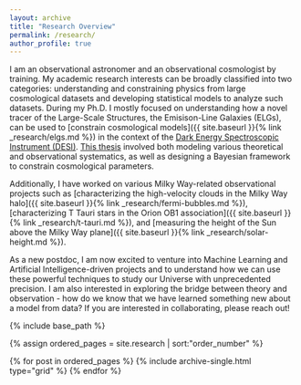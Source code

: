 ```yaml
---
layout: archive
title: "Research Overview"
permalink: /research/
author_profile: true
---
```


I am an observational astronomer and an observational cosmologist by training. My academic research interests can be broadly classified into two categories: understanding and constraining physics from large cosmological datasets and developing statistical models to analyze such datasets. During my Ph.D. I mostly focused on understanding how a novel tracer of the Large-Scale Structures, the Emisison-Line Galaxies (ELGs), can be used to [constrain cosmological models]({{ site.baseurl }}{% link _research/elgs.md %}) in the context of the [Dark Energy Spectroscopic Instrument (DESI)](https://www.desi.lbl.gov/). [This thesis](https://dash.harvard.edu/handle/1/37375662) involved both modeling various theoretical and observational systematics, as well as designing a Bayesian framework to constrain cosmological parameters. 

Additionally, I have worked on various Milky Way-related observational projects such as [characterizing the high-velocity clouds in the Milky Way halo]({{ site.baseurl }}{% link _research/fermi-bubbles.md %}), [characterizing T Tauri stars in the Orion OB1 association]({{ site.baseurl }}{% link _research/t-tauri.md %}), and [measuring the height of the Sun above the Milky Way plane]({{ site.baseurl }}{% link _research/solar-height.md %}). 

As a new postdoc, I am now excited to venture into Machine Learning and Artificial Intelligence-driven projects and to understand how we can use these powerful techniques to study our Universe with unprecedented precision. I am also interested in exploring the bridge between theory and observation - how do we know that we have learned something new about a model from data? If you are interested in collaborating, please reach out! 

{% include base_path %}

{% assign ordered_pages = site.research | sort:"order_number" %}

{% for post in ordered_pages %}
  {% include archive-single.html type="grid" %}
{% endfor %}